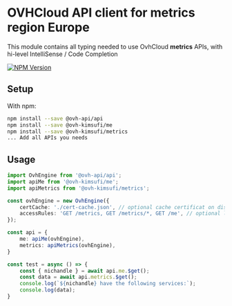 # OVHCloud API client for **metrics** region Europe

This module contains all typing needed to use OvhCloud **metrics** APIs, with hi-level IntelliSense / Code Completion

[![NPM Version](https://img.shields.io/npm/v/@ovh-kimsufi/metrics.svg?style=flat)](https://www.npmjs.org/package/@ovh-kimsufi/metrics)

## Setup

With npm:

```bash
npm install --save @ovh-api/api
npm install --save @ovh-kimsufi/me
npm install --save @ovh-kimsufi/metrics
... Add all APIs you needs
```

## Usage

```typescript
import OvhEngine from '@ovh-api/api';
import apiMe from '@ovh-kimsufi/me';
import apiMetrics from '@ovh-kimsufi/metrics';

const ovhEngine = new OvhEngine({ 
    certCache: './cert-cache.json', // optional cache certificat on disk.
    accessRules: 'GET /metrics, GET /metrics/*, GET /me', // optional limit the requested privileges.
});

const api = {
    me: apiMe(ovhEngine),
    metrics: apiMetrics(ovhEngine),
}

const test = async () => {
    const { nichandle } = await api.me.$get();
    const data = await api.metrics.$get();
    console.log(`${nichandle} have the following services:`);
    console.log(data);
}
```
